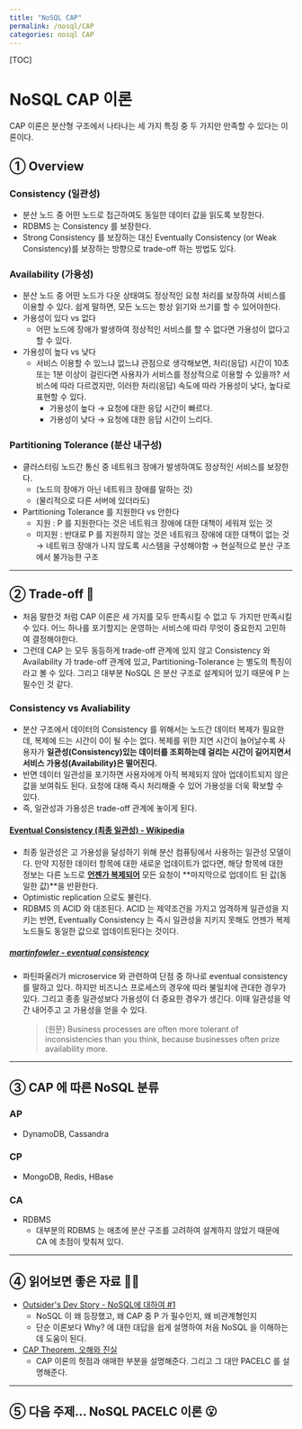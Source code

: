 ```yaml
---
title: "NoSQL CAP"
permalink: /nosql/CAP
categories: nosql CAP
---
```


[TOC]

# NoSQL CAP 이론

CAP 이론은 분산형 구조에서 나타나는 세 가지 특징 중 두 가지만 만족할 수 있다는 이론이다.

## ① Overview

### Consistency (일관성)

* 분산 노드 중 어떤 노드로 접근하여도 동일한 데이터 값을 읽도록 보장한다.
* RDBMS 는 Consistency 를 보장한다.
* Strong Consistency 를 보장하는 대신 Eventually Consistency (or Weak Consistency)를 보장하는 방향으로 trade-off 하는 방법도 있다.

### Availability (가용성)

* 분산 노드 중 어떤 노드가 다운 상태여도 정상적인 요청 처리를 보장하여 서비스를 이용할 수 있다. 쉽게 말하면, 모든 노드는 항상 읽기와 쓰기를 할 수 있어야한다.
* 가용성이 있다 vs 없다
  * 어떤 노드에 장애가 발생하여 정상적인 서비스를 할 수 없다면 가용성이 없다고 할 수 있다.
* 가용성이 높다 vs 낮다
  * 서비스 이용할 수 있느냐 없느냐 관점으로 생각해보면, 처리(응답) 시간이 10초 또는 1분 이상이 걸린다면 사용자가 서비스를 정상적으로 이용할 수 있을까? 서비스에 따라 다르겠지만, 이러한 처리(응답) 속도에 따라 가용성이 낮다, 높다로 표현할 수 있다.
    * 가용성이 높다 → 요청에 대한 응답 시간이 빠르다.
    * 가용성이 낮다 → 요청에 대한 응답 시간이 느리다.

### Partitioning Tolerance (분산 내구성)

* 클러스터링 노드간 통신 중 네트워크 장애가 발생하여도 정상적인 서비스를 보장한다.
  * (노드의 장애가 아닌 네트워크 장애를 말하는 것)
  * (물리적으로 다른 서버에 있더라도)
* Partitioning Tolerance 를 지원한다 vs 안한다
  * 지원 : P 를 지원한다는 것은 네트워크 장애에 대한 대책이 세워져 있는 것
  * 미지원 : 반대로 P 를 지원하지 않는 것은 네트워크 장애에 대한 대책이 없는 것 → 네트워크 장애가 나지 않도록 시스템을 구성해야함 → 현실적으로 분산 구조에서 불가능한 구조

---

## ② Trade-off 🤔

* 처음 말한것 처럼 CAP 이론은 세 가지를 모두 만족시킬 수 없고 두 가지만 만족시킬 수 있다. 어느 하나를 포기할지는 운영하는 서비스에 따라 무엇이 중요한지 고민하여 결정해야한다.
* 그런데 CAP 는 모두 동등하게 trade-off 관계에 있지 않고 Consistency 와 Availability 가 trade-off 관계에 있고, Partitioning-Tolerance 는 별도의 특징이라고 볼 수 있다. 그리고 대부분 NoSQL 은 분산 구조로 설계되어 있기 때문에 P 는 필수인 것 같다.

### Consistency vs Avaliability

* 분산 구조에서 데이터의 Consistency 를 위해서는 노드간 데이터 복제가 필요한데, 복제에 드는 시간이 0이 될 수는 없다. 복제를 위한 지연 시간이 늘어날수록 사용자가 **일관성(Consistency)있는 데이터를 조회하는데 걸리는 시간이 길어지면서 서비스 가용성(Availability)은 떨어진다.**
* 반면 데이터 일관성을 포기하면 사용자에게 아직 복제되지 않아 업데이트되지 않은 값을 보여줘도 된다. 요청에 대해 즉시 처리해줄 수 있어 가용성을 더욱 확보할 수 있다.
* 즉, 일관성과 가용성은 trade-off 관계에 놓이게 된다.

#### [Eventual Consistency (최종 일관성) - Wikipedia](https://en.wikipedia.org/wiki/Eventual_consistency)

* 최종 일관성은 고 가용성을 달성하기 위해 분산 컴퓨팅에서 사용하는 일관성 모델이다. 만약 지정한 데이터 항목에 대한 새로운 업데이트가 없다면, 해당 항목에 대한 정보는 다른 노드로 **<u>언젠가 복제되어</u>** 모든 요청이 **마지막으로 업데이트 된 값(동일한 값)**을 반환한다.
* Optimistic replication 으로도 불린다.
* RDBMS 의 ACID 와 대조된다. ACID 는 제약조건을 가지고 엄격하게 일관성을 지키는 반면, Eventually Consistency 는 즉시 일관성을 지키지 못해도 언젠가 복제 노드들도 동일한 값으로 업데이트된다는 것이다.

##### [martinfowler - eventual consistency](https://martinfowler.com/articles/microservice-trade-offs.html#consistency)

* 파틴파울러가 microservice 와 관련하여 단점 중 하나로 eventual consistency 를 말하고 있다. 하지만 비즈니스 프로세스의 경우에 따라 불일치에 관대한 경우가 있다. 그리고 종종 일관성보다 가용성이 더 중요한 경우가 생긴다. 이때 일관성을 약간 내어주고 고 가용성을 얻을 수 있다.

  > (원문) Business processes are often more tolerant of inconsistencies than you think, because businesses often prize availability more.

---

## ③ CAP 에 따른 NoSQL 분류

### AP

* DynamoDB, Cassandra

### CP

* MongoDB, Redis, HBase

### CA

* RDBMS
  * 대부분의 RDBMS 는 애초에 분산 구조를 고려하여 설계하지 않았기 때문에 CA 에 초점이 맞춰져 있다.

---

## ④ 읽어보면 좋은 자료 👍🏻

* [Outsider's Dev Story - NoSQL에 대하여 #1](https://blog.outsider.ne.kr/519)
  * NoSQL 이 왜 등장했고, 왜 CAP 중 P 가 필수인지, 왜 비관계형인지
  * 단순 이론보다 Why? 에 대한 대답을 쉽게 설명하여 처음 NoSQL 을 이해하는데 도움이 된다.
* [CAP Theorem, 오해와 진실](http://eincs.com/2013/07/misleading-and-truth-of-cap-theorem/)
  * CAP 이론의 헛점과 애매한 부분을 설명해준다. 그리고 그 대안 PACELC 를 설명해준다.

---

## ⑤ 다음 주제... NoSQL PACELC 이론 😮

